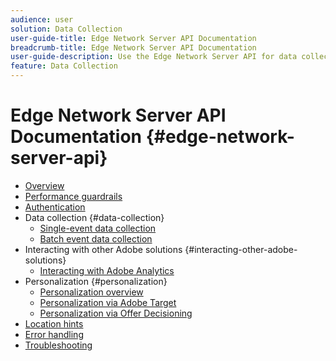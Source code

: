 ```yaml
---
audience: user
solution: Data Collection
user-guide-title: Edge Network Server API Documentation
breadcrumb-title: Edge Network Server API Documentation
user-guide-description: Use the Edge Network Server API for data collection, personalization, advertising, and marketing use cases with Experience Cloud or Experience Platform Edge services.
feature: Data Collection
---
```


# Edge Network Server API Documentation {#edge-network-server-api}

* [Overview](overview.md)
* [Performance guardrails](guardrails.md)
* [Authentication](authentication.md)
* Data collection {#data-collection}
  * [Single-event data collection](interactive-data-collection.md)
  * [Batch event data collection](non-interactive-data-collection.md)
* Interacting with other Adobe solutions {#interacting-other-adobe-solutions}
  * [Interacting with Adobe Analytics](interacting-adobe-analytics.md)
* Personalization {#personalization}
  * [Personalization overview](personalization-overview.md)
  * [Personalization via Adobe Target](personalization-target.md)
  * [Personalization via Offer Decisioning](personalization-offer-decisioning.md)
* [Location hints](location-hints.md)
* [Error handling](error-handling.md)
* [Troubleshooting](troubleshooting.md)